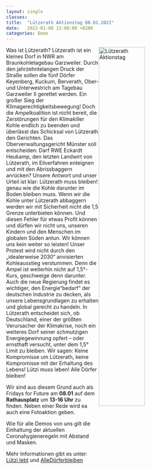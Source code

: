 ```yaml
---
layout: single
classes: 
title:  "Lützerath Aktionstag 08.01.2022"
date:   2022-01-08 13:00:00 +0200
categories: Demo
---
```


<img src="https://github.com/fridaysforfuture-landau-pfalz/fridaysforfuture-landau-pfalz.github.io/blob/main/assets/images/L%C3%BCtzerath/L%C3%BCtzerath%20Aktionstag.png?raw=true" alt="Lützerath Aktionstag" style="float:right;" height="50%" width="50%">

Was ist Lützerath? Lützerath ist ein kleines Dorf in NWR am Braunkohletagebau Garzweiler. 
Durch den jahrzehntelangen Druck der Straße sollen die fünf Dörfer Keyenberg, Kuckum, Berverath, Ober- und Unterwestrich am Tagebau Garzweiler II gerettet werden. Ein großer Sieg der Klimagerechtigkeitsbewegung! Doch die Ampelkoalition ist nicht bereit, die Zerstörungen für den Klimakiller Kohle endlich zu beenden und überlässt das Schicksal von Lützerath den Gerichten. Das Oberverwaltungsgericht Münster soll entscheiden: Darf RWE Eckardt Heukamp, den letzten Landwirt von Lützerath, im Eilverfahren enteignen und mit den Abrissbaggern anrücken? 
Unsere Antwort und unser Urteil ist klar: Lützerath muss bleiben! genau wie die Kohle darunter im Boden bleiben muss. Wenn wir die Kohle unter Lützerath abbaggern werden wir mit Sicherheit nicht die 1,5 Grenze unterbieten können. Und diesen Fehler für etwas Profit können und dürfen wir nicht uns, unseren Kindern und den Menschen im globalen Süden antun. Wir können uns kein weiter so leisten! Unser Protest wird nicht durch den „idealerweise 2030“ anvisierten Kohleausstieg verstummen. Denn die Ampel ist weiterhin nicht auf 1,5°-Kurs, geschweige denn darunter. Auch die neue Regierung findet es wichtiger, den Energie“bedarf“ der deutschen Industrie zu decken, als unsere Lebensgrundlagen zu erhalten und global gerecht zu handeln. In Lützerath entscheidet sich, ob Deutschland, einer der größten Verursacher der Klimakrise, noch ein weiteres Dorf seiner schmutzigen Energiegewinnung opfert – oder ernsthaft versucht, unter dem 1,5° Limit zu bleiben. Wir sagen: Keine Kompromisse um Lützerath, keine Kompromisse mit der Erhaltung des Lebens! Lützi muss leben! Alle Dörfer bleiben!

Wir sind aus diesem Grund auch als Fridays for Future am <b>08.01</b> auf dem <b>Rathausplatz</b> um <b>13-16 Uhr</b> zu finden. Neben einer Rede wird ea auch eine Fotoaktion geben. <br>
<p></p>
Wie für alle Demos von uns gilt die Einhaltung der aktuellen Coronahygieneregeln mit Abstand und Masken. <br>
<p></p>
Mehr Informationen gibt es unter: <a href="http://luetzerathlebt.info/" target="_blank" >Lützi lebt</a> und <a href="https://www.alle-doerfer-bleiben.de/demo/" target="_blank" >AlleDörferbleiben</a>
